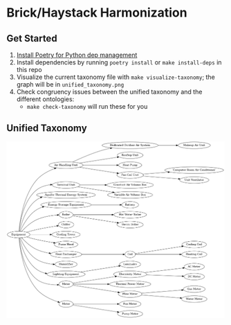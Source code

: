 # Brick/Haystack Harmonization

## Get Started

1. [Install Poetry for Python dep management](https://python-poetry.org/docs/master/#installing-with-the-official-installer)
2. Install dependencies by running `poetry install` or `make install-deps` in this repo
3. Visualize the current taxonomy file with `make visualize-taxonomy`; the graph will be in `unified_taxonomy.png`
4. Check congruency issues between the unified taxonomy and the different ontologies:
    - `make check-taxonomy` will run these for you
    
## Unified Taxonomy

![Unified taxonomy for Brick and Haystack](.github/images/unified_taxonomy.png)
